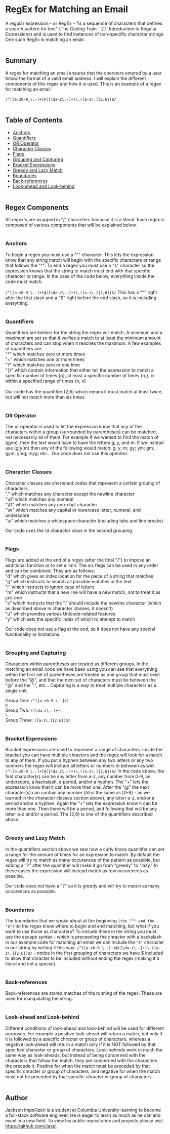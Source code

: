 # RegEx for Matching an Email

A regular expression - or RegEx - "is a sequence of characters that defines a search pattern for text" (The Coding Train - 2.1: Introduction to Regular Expressions) and is used to find instances of non-specific character strings. One such RegEx is matching an email.
<br><br>

## Summary

A regex for matching an email ensures that the charcters entered by a user follow the format of a valid email address. I will explain the different components of this regex and how it is used.
This is an example of a regex for matching an email:<br><br>
`/^([a-z0-9_\.-]+)@([\da-z\.-]+)\.([a-z\.]{2,6})$/`
<br><br>

## Table of Contents

- [Anchors](#anchors)
- [Quantifiers](#quantifiers)
- [OR Operator](#or-operator)
- [Character Classes](#character-classes)
- [Flags](#flags)
- [Grouping and Capturing](#grouping-and-capturing)
- [Bracket Expressions](#bracket-expressions)
- [Greedy and Lazy Match](#greedy-and-lazy-match)
- [Boundaries](#boundaries)
- [Back-references](#back-references)
- [Look-ahead and Look-behind](#look-ahead-and-look-behind)
<br><br>

## Regex Components

All regex's are wrapped in "/" characters because it is a literal. Each regex is composed of various components that will be explained below.
<br><br>

### Anchors

To begin a regex you must use a "^" character. This lets the expression know that any string match will begin with the specific characters or range that follows the "^". To end a regex you must use a `"$"` character so the expression knows that the string to match must end with that specific character or range. In the case of the code below, everything inside the code must match.<br><br>
`/^([a-z0-9_\.-]+)@([\da-z\.-]+)\.([a-z\.]{2,6})$/` This has a "^" right after the first slash and a "$" right before the end slash, so it is including everything.
<br><br>

### Quantifiers

Quantifiers are limiters for the string the regex will match. A minimum and a maximum are set so that it verfies a match to at least the minimum amount of characters and can stop when it reaches the maximum. A few examples of quantifiers are:<br>
"*" which matches zero or more times<br>
"+" which matches one or more times<br>
"?" which matches zero or one time<br>
"{}" which contain information that either tell the expression to match a specific number of times {n}, at least a specific number of times {n,}, or within a specified range of times {n, x}<br><br>
Our code has the quantifier {2,6} which means it must match at least twice, but will not match more than six times.
<br><br>

### OR Operator

The or operator is used to let the expression know that any of the characters within a group (surrounded by parentheses) can be matched, not necessarily all of them. For example if we wanted to find the match of (gym), then the text would have to have the letters g, y, and m. If we instead use (g|y|m) then any of the following would match: g; y; m; gy; ym; gm; gym; ymg; myg; etc... Our code does not use this operator.
<br><br>

### Character Classes

Character classes are shortened codes that represent a certain grouing of characters. <br>
"." which matches any character except the newline character<br>
"\d" which matches any numeral<br>
"\D" which matches any non-digit character<br>
"\w" which matches any capital or lowercase letter, numeral, and underscore<br>
"\s" which matches a whitespace character (including tabs and line breaks)

Our code uses the \d character class in the second grouping.
<br><br>

### Flags

Flags are added at the end of a regex (after the final "/") to impose an additional function or to set a limit. The six flags can be used in any order and can be combined. They are as follows:<br>
"d" which gives an index location for the piece of a string that matches<br>
"g" which instructs to search all possible matches in the text<br>
"i" which instructs to ignore case of letters<br>
"m" which instructs that a new line will have a new match, not to treat it as just one<br>
"s" which instructs that the "." should include the newline character (which as described above in character classes, it doesn't)<br>
"u" which provides various Unicode-related features<br>
"y" which sets the specific index of which to attempt to match

Our code does not use a flag at the end, so it does not have any special functionality or limitations.
<br><br>

### Grouping and Capturing

Characters within parentheses are treated as different groups. In the matching an email code we have been using you can see that everything within the first set of parentheses are treated as one group that must exist before the "@", and that the next set of characters must be between the "@" and the ".", etc...
Capturing is a way to treat multiple characters as a single unit.

Group One: `/^([a-z0-9_\.-]+)`<br>
`@`<br>
Group Two: `([\da-z\.-]+)`<br>
`\.`<br>
Group Three: `([a-z\.]{2,6})$/`
<br><br>

### Bracket Expressions

Bracket expressions are used to represent a range of characters. Inside the bracket you can have multiple chracters and the regex will look for a match to any of them. If you put a hyphen between any two letters or any two numbers the regex will include all letters or numbers in between as well. 
`/^([a-z0-9_\.-]+)@([\da-z\.-]+)\.([a-z\.]{2,6})$/`
In the code above, the first character(s) can be any letter from a-z, any number from 0-9, an underscore, a backslash, a period, and/or a hyphen. The "+" lets the expression know that it can be more than one. After the "@" the next character(s) can contain any number (/d is the same as [0-9] - as we learned in the character classes section above), any letter a-z, and/or a period and/or a hyphen. Again the "+" lets the expression know it can be more than one. Then there will be a period, and following that will be any letter a-z and/or a period. The {2,6} is one of the quantifiers described above.
<br><br>

### Greedy and Lazy Match

In the quantifiers section above we saw how a curly brace quanitifer can set a range for the amount of times for an expression to match. By default the regex will try to match as many occurences of the pattern as possible, but adding a "?" after the quantifier will make it go from "greedy" to "lazy." In these cases the expression will instead match as few occurences as possible.

Our code does not have a "?" so it is greedy and will try to match as many occurences as possible.
<br><br>

### Boundaries

The boundaries that we spoke about at the beginning `(the "^" and the "$")` let the regex know where to begin and end matching, but what if you want to use those as characters? To include these in the string you must use the escape syntax - which is preceeding the chracter with a backslash. In our example code for matching an email we can include the `"$"` character in our string by writing it this way:
`/^([a-z0-9_\.-]+)@([\da-z\.-]+)\.([a-z\.]{2,6})$/` - notice in the first grouping of characters we have \$ included to allow that chracter to be included without ending the regex (making it a literal and not a special).
<br><br>

### Back-references

Back-references are stored matches of the running of the regex. These are used for manipulating the string.
<br><br>

### Look-ahead and Look-behind

Different conditions of look-ahead and look-behind will be used for different purposes. For example a positive look-ahead will return a match, but only if it is followed by a specific chracter or group of characters, whereas a negative look-ahead will return a match only if it is NOT followed by that specified character or group of characters.
Look-behinds work in much the same way as look-aheads, but instead of being concerned with the characters that follow the match, they are concerned with the characters the precede it. Positive for when the match must be preceded by that specific chracter or group of characters, and negative for when the match must not be preceded by that specific chracter or group of characters.
<br><br>

## Author

Jackson Impellizeri is a student at Columbia University learning to become a full-stack software engineer. He is eager to learn as much as he can and excel in a new field. To view his public repositories and projects please visit https://github.com/Jaxpi.
